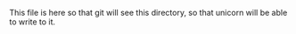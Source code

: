 This file is here so that git will see this directory, so that unicorn will be able to write to it.
